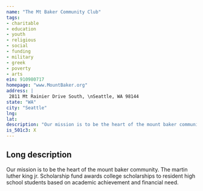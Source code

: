 ```yaml
---
name: "The Mt Baker Community Club"
tags:
- charitable
- education
- youth
- religious
- social
- funding
- military
- greek
- poverty
- arts
ein: 910980717
homepage: "www.MountBaker.org"
address: |
 2811 Mt Rainier Drive South, \nSeattle, WA 98144
state: "WA"
city: "Seattle"
lng: 
lat: 
description: "Our mission is to be the heart of the mount baker community. "
is_501c3: X
---
```


## Long description

Our mission is to be the heart of the mount baker community. The martin luther king jr. Scholarship fund awards college scholarships to resident high school students based on academic achievement and financial need. 
